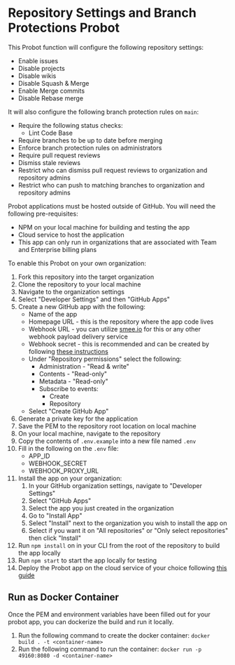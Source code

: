 # Repository Settings and Branch Protections Probot

This Probot function will configure the following repository settings:

- Enable issues
- Disable projects
- Disable wikis
- Disable Squash & Merge
- Enable Merge commits
- Disable Rebase merge

It will also configure the following branch protection rules on `main`:

- Require the following status checks:
  - Lint Code Base
- Require branches to be up to date before merging
- Enforce branch protection rules on administrators
- Require pull request reviews
- Dismiss stale reviews
- Restrict who can dismiss pull request reviews to organization and repository admins
- Restrict who can push to matching branches to organization and repository admins

Probot applications must be hosted outside of GitHub.  You will need the following pre-requisites:

- NPM on your local machine for building and testing the app
- Cloud service to host the application
- This app can only run in organizations that are associated with Team and Enterprise billing plans

To enable this Probot on your own organization:

1. Fork this repository into the target organization
1. Clone the repository to your local machine
1. Navigate to the organization settings
1. Select "Developer Settings" and then "GitHub Apps"
1. Create a new GitHub app with the following:
    - Name of the app
    - Homepage URL - this is the repository where the app code lives
    - Webhook URL - you can utilize [smee.io](https://smee.io) for this or any other webhook payload delivery service
    - Webhook secret - this is recommended and can be created by following [these instructions](FAQ.md)
    - Under "Repository permissions" select the following:
        - Administration - "Read & write"
        - Contents - "Read-only"
        - Metadata - "Read-only"
        - Subscribe to events:
            - Create
            - Repository
    - Select "Create GitHub App"
1. Generate a private key for the application
1. Save the PEM to the repository root location on local machine
1. On your local machine, navigate to the repository
1. Copy the contents of `.env.example` into a new file named `.env`
1. Fill in the following on the `.env` file:
    - APP_ID
    - WEBHOOK_SECRET
    - WEBHOOK_PROXY_URL
1. Install the app on your organization:
    1. In your GitHub organization settings, navigate to "Developer Settings"
    1. Select "GitHub Apps"
    1. Select the app you just created in the organization
    1. Go to "Install App"
    1. Select "Install" next to the organization you wish to install the app on
    1. Select if you want it on "All repositories" or "Only select repositories" then click "Install"
1. Run `npm install` on in your CLI from the root of the repository to build the app locally
1. Run `npm start` to start the app locally for testing
1. Deploy the Probot app on the cloud service of your choice following [this guide](https://probot.github.io/docs/deployment/#deploy-the-app)

## Run as Docker Container

Once the PEM and environment variables have been filled out for your probot app, you can dockerize the build and run it locally.

1. Run the following command to create the docker container:
    `docker build . -t <container-name>`
1. Run the following command to run the container:
    `docker run -p 49160:8080 -d <container-name>`
